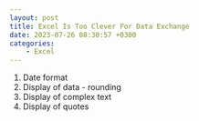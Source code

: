 ```yaml
---
layout: post
title: Excel Is Too Clever For Data Exchange
date: 2023-07-26 08:30:57 +0300
categories:
    - Excel
---
```

1. Date format
1. Display of data - rounding
1. Display of complex text
1. Display of quotes
